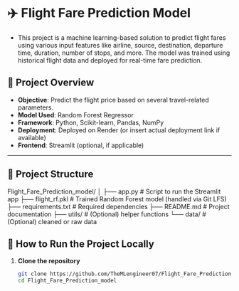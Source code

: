 # ✈️ Flight Fare Prediction Model

* This project is a machine learning-based solution to predict flight fares using various input features like airline, source, destination, departure time, duration, number of stops, and more. 
  The model was trained using historical flight data and deployed for real-time fare prediction.
  

## 📌 Project Overview

- **Objective**: Predict the flight price based on several travel-related parameters.
- **Model Used**: Random Forest Regressor
- **Framework**: Python, Scikit-learn, Pandas, NumPy
- **Deployment**: Deployed on Render (or insert actual deployment link if available)
- **Frontend**: Streamlit (optional, if applicable)

---

## 📂 Project Structure

Flight_Fare_Prediction_model/
│
├── app.py # Script to run the Streamlit app
├── flight_rf.pkl # Trained Random Forest model (handled via Git LFS)
├── requirements.txt # Required dependencies
├── README.md # Project documentation
├── utils/ # (Optional) helper functions
└── data/ # (Optional) cleaned or raw data



## 🚀 How to Run the Project Locally

1. **Clone the repository**
   ```bash
   git clone https://github.com/TheMLengineer07/Flight_Fare_Prediction_model.git
   cd Flight_Fare_Prediction_model


